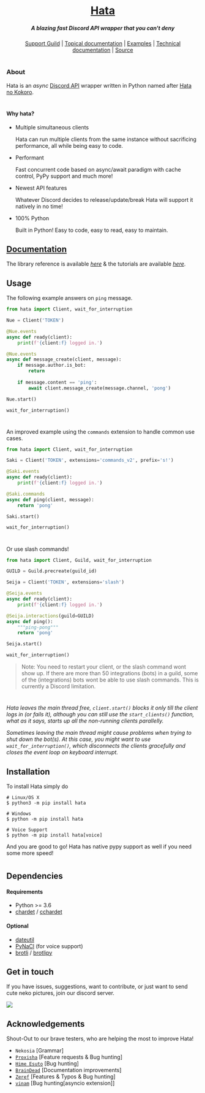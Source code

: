 <h1 align="center">
    <b><a href="https://github.com/HuyaneMatsu/hata">Hata</a></b>
</h1>

<h5 align="center">
    A blazing fast Discord API wrapper that you can't deny
</h5>

<p align="center">
    <a href="https://discord.gg/3cH2r5d">Support Guild</a> |
    <a href="https://github.com/HuyaneMatsu/hata/tree/master/docs/topics">Topical documentation</a> |
    <a href="https://github.com/HuyaneMatsu/hata/tree/master/docs/examples">Examples</a> |
    <a href="https://www.astil.dev/project/hata/docs/hata">Technical documentation</a> |
    <a href="https://github.com/HuyaneMatsu/hata">Source</a>
</p>

<h1></h1>

### About

Hata is an *async* [Discord API](https://discord.com/developers/docs/intro) wrapper written in Python named after
[Hata no Kokoro](https://en.touhouwiki.net/wiki/Hata_no_Kokoro).

<h1></h1>

#### Why hata?

- Multiple simultaneous clients

    Hata can run multiple clients from the same instance without sacrificing performance, all while being easy to code.

- Performant
    
    Fast concurrent code based on async/await paradigm with cache control, PyPy support and much more!

- Newest API features
    
    Whatever Discord decides to release/update/break Hata will support it natively in no time!

- 100% Python

    Built in Python! Easy to code, easy to read, easy to maintain.


## [Documentation](https://github.com/HuyaneMatsu/hata/tree/master/docs)

The library reference is available [*here*](https://www.astil.dev/project/hata/docs/hata) & the tutorials are
available [*here*](https://github.com/HuyaneMatsu/hata/blob/master/docs/topics/README.md).

## Usage

The following example answers on `ping` message.

```py
from hata import Client, wait_for_interruption

Nue = Client('TOKEN')

@Nue.events
async def ready(client):
    print(f'{client:f} logged in.')

@Nue.events
async def message_create(client, message):
    if message.author.is_bot:
        return
    
    if message.content == 'ping':
        await client.message_create(message.channel, 'pong')

Nue.start()

wait_for_interruption()
```
<h1></h1>

An improved example using the `commands` extension to handle common use cases.

```py
from hata import Client, wait_for_interruption

Saki = Client('TOKEN', extensions='commands_v2', prefix='s!')

@Saki.events
async def ready(client):
    print(f'{client:f} logged in.')

@Saki.commands
async def ping(client, message):
    return 'pong'

Saki.start()

wait_for_interruption()
```
<h1></h1>

Or use slash commands!

```py
from hata import Client, Guild, wait_for_interruption

GUILD = Guild.precreate(guild_id)

Seija = Client('TOKEN', extensions='slash')

@Seija.events
async def ready(client):
    print(f'{client:f} logged in.')

@Seija.interactions(guild=GUILD)
async def ping():
    """ping-pong"""
    return 'pong'

Seija.start()

wait_for_interruption()
```

> Note: You need to restart your client, or the slash command wont show up. If there are more than 50 integrations
> (bots) in a guild, some of the (integrations) bots wont be able to use slash commands. This is currently a Discord
> limitation.

<h1></h1>

*Hata leaves the main thread free, `client.start()` blocks it only till the client logs in (or fails it), although you
can still use the `start_clients()` function, what as it says, starts up all the non-running clients parallelly.*

*Sometimes leaving the main thread might cause problems when trying to shut down the bot(s). At this case, you might
want to use `wait_for_interruption()`, which disconnects the clients gracefully and closes the event loop on keyboard
interrupt.*

## Installation

To install Hata simply do

```shell
# Linux/OS X
$ python3 -m pip install hata

# Windows
$ python -m pip install hata

# Voice Support
$ python -m pip install hata[voice]
```
And you are good to go! Hata has native pypy support as well if you need some more speed!
<h1></h1>

## Dependencies

#### Requirements

- Python >= 3.6
- [chardet](https://pypi.python.org/pypi/chardet) / [cchardet](https://pypi.org/project/cchardet/)

#### Optional

- [dateutil](https://pypi.org/project/python-dateutil/)
- [PyNaCl](https://pypi.org/project/PyNaCl/) (for voice support)
- [brotli](https://pypi.org/project/Brotli/) / [brotlipy](https://pypi.org/project/brotlipy/)

## Get in touch

If you have issues, suggestions, want to contribute, or just want to send cute neko pictures, join our discord server.

[![](https://discordapp.com/api/v9/guilds/388267636661682178/widget.png?style=banner1)](https://discord.gg/3cH2r5d)

## Acknowledgements

Shout-Out to our brave testers, who are helping the most to improve Hata!

- `Nekosia` \[Grammar\]
- [`Proxisha`](https://github.com/Technisha) \[Feature requests & Bug hunting\]
- [`Hime Esuto`](https://github.com/HimeEsuto) \[Bug hunting\]
- [`BrainDead`](https://github.com/albertopoljak) \[Documentation improvements\]
- [`Zeref`](https://github.com/Zeref-Draganeel) \[Features & Typos & Bug hunting\]
- [`vinam`](https://github.com/v1nam) \[Bug hunting\[asyncio extension\]\]
